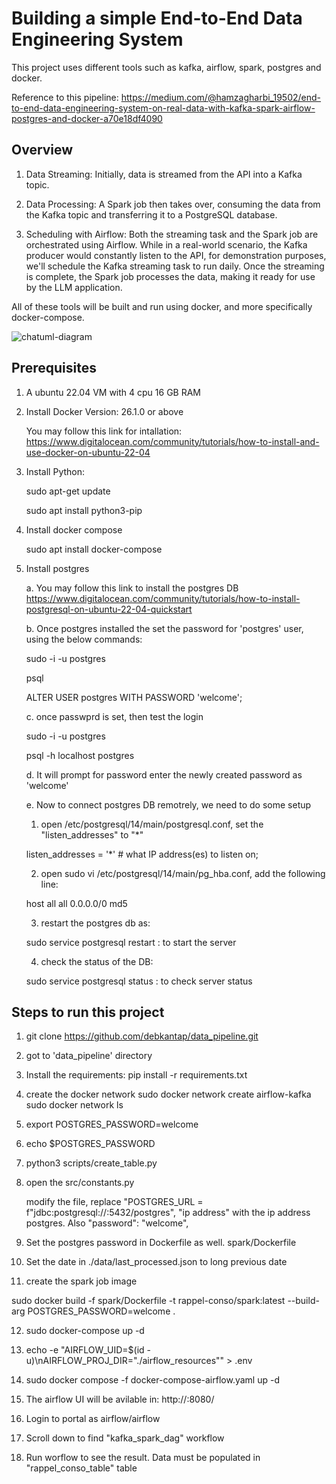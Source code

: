 # Building a simple End-to-End Data Engineering System 
This project uses different tools such as kafka, airflow, spark, postgres and docker. 

Reference to this pipeline: https://medium.com/@hamzagharbi_19502/end-to-end-data-engineering-system-on-real-data-with-kafka-spark-airflow-postgres-and-docker-a70e18df4090

## Overview

1. Data Streaming: Initially, data is streamed from the API into a Kafka topic.
  
2. Data Processing: A Spark job then takes over, consuming the data from the Kafka topic and transferring it to a PostgreSQL database.
   
3. Scheduling with Airflow: Both the streaming task and the Spark job are orchestrated using Airflow. While in a real-world scenario, the Kafka producer would constantly listen to the API, for demonstration purposes, we'll schedule the Kafka streaming task to run daily. Once the streaming is complete, the Spark job processes the data, making it ready for use by the LLM application.

All of these tools will be built and run using docker, and more specifically docker-compose.

![chatuml-diagram](https://github.com/HamzaG737/data-engineering-project/assets/71135893/ce92b731-038a-4d9c-9722-f97a6ba51153)

## Prerequisites
1. A ubuntu 22.04 VM with 4 cpu 16 GB RAM
2. Install Docker Version: 26.1.0 or above
   
    You may follow this link for intallation:
    https://www.digitalocean.com/community/tutorials/how-to-install-and-use-docker-on-ubuntu-22-04
4. Install Python:
   
    sudo apt-get update
   
    sudo apt install python3-pip
6. Install docker compose
   
    sudo apt  install docker-compose
8. Install postgres
   
   a. You may follow this link to install the postgres DB
     https://www.digitalocean.com/community/tutorials/how-to-install-postgresql-on-ubuntu-22-04-quickstart

   b. Once postgres installed the set the password for 'postgres' user, using the below commands:

   sudo -i -u postgres

   psql

   ALTER USER postgres WITH PASSWORD 'welcome';

   c. once passwprd is set, then test the login

   sudo -i -u postgres
   
   psql -h localhost postgres

   d. It will prompt for password enter the newly created password as 'welcome'
   
   e. Now to connect postgres DB remotrely, we need to do some setup

      1. open /etc/postgresql/14/main/postgresql.conf, set the "listen_addresses" to "*"

      listen_addresses = '*'          # what IP address(es) to listen on;

      2. open sudo vi /etc/postgresql/14/main/pg_hba.conf, add the following line:
   
      host    all             all             0.0.0.0/0               md5

      3. restart the postgres db as:

      sudo service postgresql restart : to start the server

      4. check the status of the DB:

      sudo service postgresql status : to check server status   
  
## Steps to run this project
1. git clone https://github.com/debkantap/data_pipeline.git
2. got to 'data_pipeline' directory
3. Install the requirements:
    pip install -r requirements.txt
4. create the docker network
    sudo docker network create airflow-kafka
    sudo docker network ls
5. export POSTGRES_PASSWORD=welcome
6. echo $POSTGRES_PASSWORD
7. python3 scripts/create_table.py
8. open the src/constants.py
   
   modify the file, replace "POSTGRES_URL = f"jdbc:postgresql://<ip address>:5432/postgres", "ip address" with the ip address postgres. Also "password": "welcome",
9. Set the postgres password in Dockerfile as well. spark/Dockerfile
10. Set the date in ./data/last_processed.json to long previous date
11. create the spark job image

sudo docker build -f spark/Dockerfile -t rappel-conso/spark:latest --build-arg POSTGRES_PASSWORD=welcome  .

12. sudo docker-compose up -d
    
14. echo -e "AIRFLOW_UID=$(id -u)\nAIRFLOW_PROJ_DIR=\"./airflow_resources\"" > .env

16. sudo docker compose -f docker-compose-airflow.yaml up -d
    
18. The airflow UI will be avilable in: http://<IP of the VM>:8080/
    
20. Login to portal as airflow/airflow
    
22. Scroll down to find "kafka_spark_dag" workflow

24. Run worflow to see the result. Data must be populated in "rappel_conso_table" table

    
   

